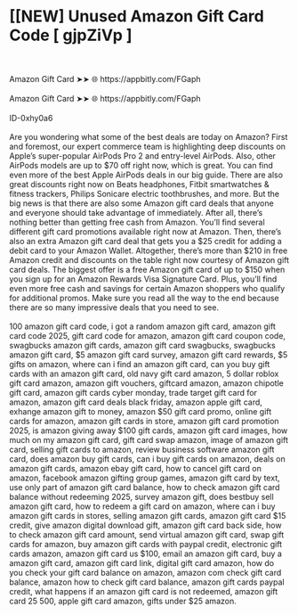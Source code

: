 # [[NEW] Unused Amazon Gift Card Code [ gjpZiVp ]
<br>
<br>Amazon Gift Card ➤➤ 🌐 https://appbitly.com/FGaph
<br>
<br>Amazon Gift Card ➤➤ 🌐 https://appbitly.com/FGaph
<br>
<br>ID-0xhy0a6
<br>
<br>Are you wondering what some of the best deals are today on Amazon? First and foremost, our expert commerce team is highlighting deep discounts on Apple’s super-popular AirPods Pro 2 and entry-level AirPods. Also, other AirPods models are up to $70 off right now, which is great. You can find even more of the best Apple AirPods deals in our big guide. There are also great discounts right now on Beats headphones, Fitbit smartwatches & fitness trackers, Philips Sonicare electric toothbrushes, and more. But the big news is that there are also some Amazon gift card deals that anyone and everyone should take advantage of immediately. After all, there’s nothing better than getting free cash from Amazon. You’ll find several different gift card promotions available right now at Amazon. Then, there’s also an extra Amazon gift card deal that gets you a $25 credit for adding a debit card to your Amazon Wallet. Altogether, there’s more than $210 in free Amazon credit and discounts on the table right now courtesy of Amazon gift card deals. The biggest offer is a free Amazon gift card of up to $150 when you sign up for an Amazon Rewards Visa Signature Card. Plus, you’ll find even more free cash and savings for certain Amazon shoppers who qualify for additional promos. Make sure you read all the way to the end because there are so many impressive deals that you need to see.
<br>
<br>100 amazon gift card code, i got a random amazon gift card, amazon gift card code 2025, gift card code for amazon, amazon gift card coupon code, swagbucks amazon gift cards, amazon gift card swagbucks, swagbucks amazon gift card, $5 amazon gift card survey, amazon gift card rewards, $5 gifts on amazon, where can i find an amazon gift card, can you buy gift cards with an amazon gift card, old navy gift card amazon, 5 dollar roblox gift card amazon, amazon gift vouchers, giftcard amazon, amazon chipotle gift card, amazon gift cards cyber monday, trade target gift card for amazon, amazon gift card deals black friday, amazon apple gift card, exhange amazon gift to money, amazon $50 gift card promo, online gift cards for amazon, amazon gift cards in store, amazon gift card promotion 2025, is amazon giving away $100 gift cards, amazon gift card images, how much on my amazon gift card, gift card swap amazon, image of amazon gift card, selling gift cards to amazon, review business software amazon gift card, does amazon buy gift cards, can i buy gift cards on amazon, deals on amazon gift cards, amazon ebay gift card, how to cancel gift card on amazon, facebook amazon gifting group games, amazon gift card by text, use only part of amazon gift card balance, how to check amazon gift card balance without redeeming 2025, survey amazon gift, does bestbuy sell amazon gift card, how to redeem a gift card on amazon, where can i buy amazon gift cards in stores, selling amazon gift cards, amazon gift card $15 credit, give amazon digital download gift, amazon gift card back side, how to check amazon gift card amount, send virtual amazon gift card, swap gift cards for amazon, buy amazon gift cards with paypal credit, electronic gift cards amazon, amazon gift card us $100, email an amazon gift card, buy a amazon gift card, amazon gift card link, digital gift card amazon, how do you check your gift card balance on amazon, amazon com check gift card balance, amazon how to check gift card balance, amazon gift cards paypal credit, what happens if an amazon gift card is not redeemed, amazon gift card 25 500, apple gift card amazon, gifts under $25 amazon.
<br>
<br>
<br>
